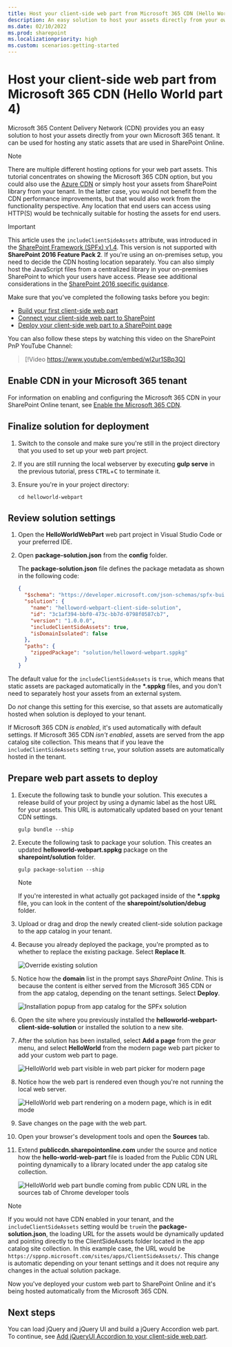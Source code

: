 ```yaml
---
title: Host your client-side web part from Microsoft 365 CDN (Hello World part 4)
description: An easy solution to host your assets directly from your own Microsoft 365 tenant. Can be used for hosting any static assets that are used in SharePoint Online.
ms.date: 02/10/2022
ms.prod: sharepoint
ms.localizationpriority: high
ms.custom: scenarios:getting-started
---
```


# Host your client-side web part from Microsoft 365 CDN (Hello World part 4)

Microsoft 365 Content Delivery Network (CDN) provides you an easy solution to host your assets directly from your own Microsoft 365 tenant. It can be used for hosting any static assets that are used in SharePoint Online.

> [!NOTE]
> There are multiple different hosting options for your web part assets. This tutorial concentrates on showing the Microsoft 365 CDN option, but you could also use the [Azure CDN](./deploy-web-part-to-cdn.md) or simply host your assets from SharePoint library from your tenant. In the latter case, you would not benefit from the CDN performance improvements, but that would also work from the functionality perspective. Any location that end users can access using HTTP(S) would be technically suitable for hosting the assets for end users.

> [!IMPORTANT]
> This article uses the `includeClientSideAssets` attribute, was introduced in the [SharePoint Framework (SPFx) v1.4](../../release-1.4.md). This version is not supported with **SharePoint 2016 Feature Pack 2**.
> If you're using an on-premises setup, you need to decide the CDN hosting location separately. You can also simply host the JavaScript files from a centralized library in your on-premises SharePoint to which your users have access. Please see additional considerations in the [SharePoint 2016 specific guidance](../../sharepoint-2016-support.md).

Make sure that you've completed the following tasks before you begin:

- [Build your first client-side web part](./build-a-hello-world-web-part.md)
- [Connect your client-side web part to SharePoint](./connect-to-sharepoint.md)
- [Deploy your client-side web part to a SharePoint page](./serve-your-web-part-in-a-sharepoint-page.md)

You can also follow these steps by watching this video on the SharePoint PnP YouTube Channel:

> [!Video https://www.youtube.com/embed/wl2ur1SBp3Q]

## Enable CDN in your Microsoft 365 tenant

For information on enabling and configuring the Microsoft 365 CDN in your SharePoint Online tenant, see [Enable the Microsoft 365 CDN](../../enable-Microsoft-365-content-delivery-network.md).

## Finalize solution for deployment

1. Switch to the console and make sure you're still in the project directory that you used to set up your web part project.
1. If you are still running the local webserver by executing **gulp serve** in the previous tutorial, press <kbd>CTRL</kbd>+<kbd>C</kbd> to terminate it.
1. Ensure you're in your project directory:

    ```console
    cd helloworld-webpart
    ```

## Review solution settings

1. Open the **HelloWorldWebPart** web part project in Visual Studio Code or your preferred IDE.
1. Open **package-solution.json** from the **config** folder.

    The **package-solution.json** file defines the package metadata as shown in the following code:

    ```json
    {
      "$schema": "https://developer.microsoft.com/json-schemas/spfx-build/package-solution.schema.json",
      "solution": {
        "name": "helloword-webpart-client-side-solution",
        "id": "3c1af394-bbf0-473c-bb7d-0798f0587cb7",
        "version": "1.0.0.0",
        "includeClientSideAssets": true,
        "isDomainIsolated": false
      },
      "paths": {
        "zippedPackage": "solution/helloword-webpart.sppkg"
      }
    }
    ```

The default value for the `includeClientSideAssets` is `true`, which means that static assets are packaged automatically in the **\*.sppkg** files, and you don't need to separately host your assets from an external system.

Do *not* change this setting for this exercise, so that assets are automatically hosted when solution is deployed to your tenant.

If Microsoft 365 CDN *is enabled*, it's used automatically with default settings. If Microsoft 365 CDN *isn't enabled*, assets are served from the app catalog site collection. This means that if you leave the `includeClientSideAssets` setting `true`, your solution assets are automatically hosted in the tenant.

## Prepare web part assets to deploy

1. Execute the following task to bundle your solution. This executes a release build of your project by using a dynamic label as the host URL for your assets. This URL is automatically updated based on your tenant CDN settings.

    ```console
    gulp bundle --ship
    ```

1. Execute the following task to package your solution. This creates an updated **helloworld-webpart.sppkg** package on the **sharepoint/solution** folder.

    ```console
    gulp package-solution --ship
    ```

    > [!NOTE]
    > If you're interested in what actually got packaged inside of the **\*.sppkg** file, you can look in the content of the **sharepoint/solution/debug** folder.

1. Upload or drag and drop the newly created client-side solution package to the app catalog in your tenant.
1. Because you already deployed the package, you're prompted as to whether to replace the existing package. Select **Replace It**.

    ![Override existing solution](../../../images/cdn-override-helloworld-webpart-package.png)

1. Notice how the **domain** list in the prompt says *SharePoint Online*. This is because the content is either served from the Microsoft 365 CDN or from the app catalog, depending on the tenant settings. Select **Deploy**.

    ![Installation popup from app catalog for the SPFx solution](../../../images/cnd-trust-helloworld-webpart-solution.png)

1. Open the site where you previously installed the **helloworld-webpart-client-side-solution** or installed the solution to a new site.
1. After the solution has been installed, select **Add a page** from the *gear* menu, and select **HelloWorld** from the modern page web part picker to add your custom web part to page.

    ![HelloWorld web part visible in web part picker for modern page](../../../images/cdn-web-part-picker.png)

1. Notice how the web part is rendered even though you're not running the local web server.

    ![HelloWorld web part rendering on a modern page, which is in edit mode](../../../images/cdn-web-part-rendering.png)

1. Save changes on the page with the web part.
1. Open your browser's development tools and open the **Sources** tab.
1. Extend **publiccdn.sharepointonline.com** under the source and notice how the **hello-world-web-part** file is loaded from the Public CDN URL pointing dynamically to a library located under the app catalog site collection.

    ![HelloWorld web part bundle coming from public CDN URL in the sources tab of Chrome developer tools](../../../images/cdn-web-part-f12-source.png)

> [!NOTE]
> If you would not have CDN enabled in your tenant, and the `includeClientSideAssets` setting would be `true`in the **package-solution.json**, the loading URL for the assets would be dynamically updated and pointing directly to the ClientSideAssets folder located in the app catalog site collection. In this example case, the URL would be `https://sppnp.microsoft.com/sites/apps/ClientSideAssets/`. This change is automatic depending on your tenant settings and it does not require any changes in the actual solution package.

Now you've deployed your custom web part to SharePoint Online and it's being hosted automatically from the Microsoft 365 CDN.

## Next steps

You can load jQuery and jQuery UI and build a jQuery Accordion web part. To continue, see [Add jQueryUI Accordion to your client-side web part](./add-jqueryui-accordion-to-web-part.md).
